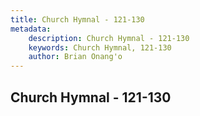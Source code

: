 ```yaml
---
title: Church Hymnal - 121-130
metadata:
    description: Church Hymnal - 121-130
    keywords: Church Hymnal, 121-130
    author: Brian Onang'o
---
```



## Church Hymnal - 121-130
  